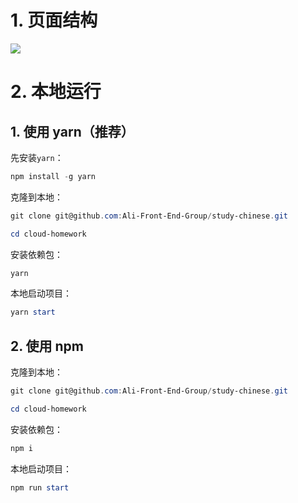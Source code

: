 # 1. 页面结构

![](https://img.lzxjack.top/img/20211119093946.png)

# 2. 本地运行

## 1. 使用 yarn（推荐）

先安装`yarn`：

```powershell
npm install -g yarn
```

克隆到本地：

```powershell
git clone git@github.com:Ali-Front-End-Group/study-chinese.git

cd cloud-homework
```

安装依赖包：

```powershell
yarn
```

本地启动项目：

```powershell
yarn start
```

## 2. 使用 npm

克隆到本地：

```powershell
git clone git@github.com:Ali-Front-End-Group/study-chinese.git

cd cloud-homework
```

安装依赖包：

```powershell
npm i
```

本地启动项目：

```powershell
npm run start
```
